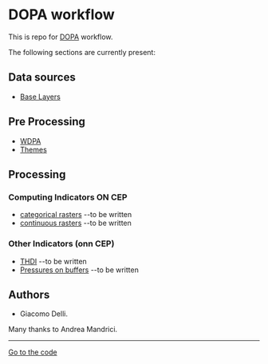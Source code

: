 # DOPA workflow

This is repo for [DOPA](https://dopa.jrc.ec.europa.eu/en) workflow.

The following sections are currently present:

## Data sources

+  [Base Layers](./sources/Base_Layers.md)


## Pre Processing

+  [WDPA](./wdpa_preprocessing/README.md)
+  [Themes](./raster_processing/README.md)


## Processing

### Computing Indicators ON CEP

+  [categorical rasters](./cep_analysis/#CATEGORICAL_RASTERS) --to be written
+  [continuous rasters](./cep_analysis/#CONTINUOUS_RASTERS) --to be written

### Other Indicators (onn CEP)
+  [THDI](./wdpa_processing/#THDI) --to be written
+  [Pressures on buffers](./wdpa_processing/#Pressures) --to be written


## Authors

*  Giacomo Delli.

Many thanks to Andrea Mandrici. 

____

[Go to the code](https://github.com/giacomo-gcad/dopa_workflow)

